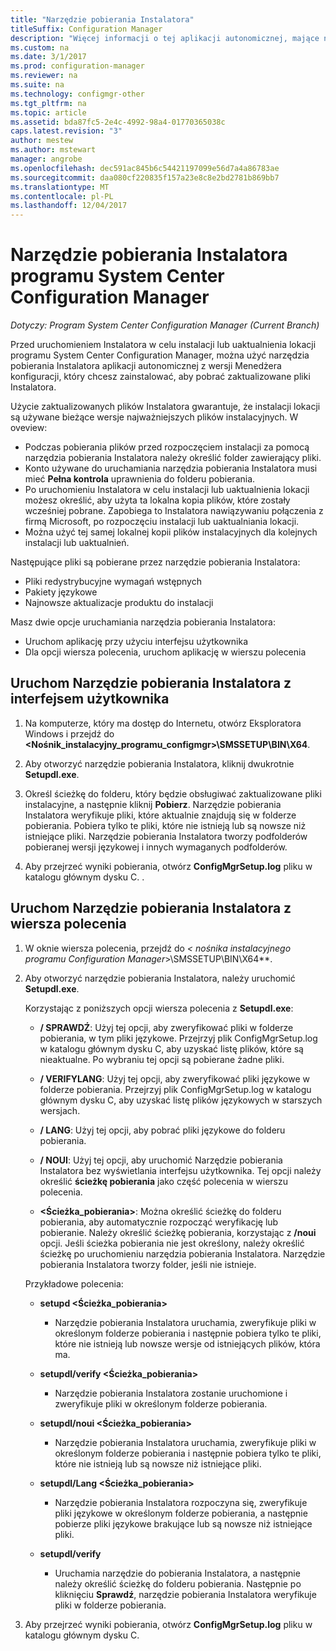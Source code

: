 ```yaml
---
title: "Narzędzie pobierania Instalatora"
titleSuffix: Configuration Manager
description: "Więcej informacji o tej aplikacji autonomicznej, mające na celu zapewnienie, że instalacji lokacji są używane bieżące wersje najważniejszych plików instalacyjnych."
ms.custom: na
ms.date: 3/1/2017
ms.prod: configuration-manager
ms.reviewer: na
ms.suite: na
ms.technology: configmgr-other
ms.tgt_pltfrm: na
ms.topic: article
ms.assetid: bda87fc5-2e4c-4992-98a4-01770365038c
caps.latest.revision: "3"
author: mestew
ms.author: mstewart
manager: angrobe
ms.openlocfilehash: dec591ac845b6c54421197099e56d7a4a86783ae
ms.sourcegitcommit: daa080cf220835f157a23e8c8e2bd2781b869bb7
ms.translationtype: MT
ms.contentlocale: pl-PL
ms.lasthandoff: 12/04/2017
---
```

# <a name="setup-downloader-for-system-center-configuration-manager"></a>Narzędzie pobierania Instalatora programu System Center Configuration Manager

*Dotyczy: Program System Center Configuration Manager (Current Branch)*

Przed uruchomieniem Instalatora w celu instalacji lub uaktualnienia lokacji programu System Center Configuration Manager, można użyć narzędzia pobierania Instalatora aplikacji autonomicznej z wersji Menedżera konfiguracji, który chcesz zainstalować, aby pobrać zaktualizowane pliki Instalatora.  

Użycie zaktualizowanych plików Instalatora gwarantuje, że instalacji lokacji są używane bieżące wersje najważniejszych plików instalacyjnych. W oveview:   
-   Podczas pobierania plików przed rozpoczęciem instalacji za pomocą narzędzia pobierania Instalatora należy określić folder zawierający pliki.  
-   Konto używane do uruchamiania narzędzia pobierania Instalatora musi mieć **Pełna kontrola** uprawnienia do folderu pobierania.  
-   Po uruchomieniu Instalatora w celu instalacji lub uaktualnienia lokacji możesz określić, aby użyta ta lokalna kopia plików, które zostały wcześniej pobrane. Zapobiega to Instalatora nawiązywaniu połączenia z firmą Microsoft, po rozpoczęciu instalacji lub uaktualniania lokacji.  
-   Można użyć tej samej lokalnej kopii plików instalacyjnych dla kolejnych instalacji lub uaktualnień.  

Następujące pliki są pobierane przez narzędzie pobierania Instalatora:  
-   Pliki redystrybucyjne wymagań wstępnych  
-   Pakiety językowe  
-   Najnowsze aktualizacje produktu do instalacji  

Masz dwie opcje uruchamiania narzędzia pobierania Instalatora:
- Uruchom aplikację przy użyciu interfejsu użytkownika
- Dla opcji wiersza polecenia, uruchom aplikację w wierszu polecenia


## <a name="run-setup-downloader-with-the-user-interface"></a>Uruchom Narzędzie pobierania Instalatora z interfejsem użytkownika  

1.  Na komputerze, który ma dostęp do Internetu, otwórz Eksploratora Windows i przejdź do  **&lt;Nośnik_instalacyjny_programu_configmgr\>\SMSSETUP\BIN\X64**.  

2.  Aby otworzyć narzędzie pobierania Instalatora, kliknij dwukrotnie **Setupdl.exe**.   

3. Określ ścieżkę do folderu, który będzie obsługiwać zaktualizowane pliki instalacyjne, a następnie kliknij **Pobierz**. Narzędzie pobierania Instalatora weryfikuje pliki, które aktualnie znajdują się w folderze pobierania. Pobiera tylko te pliki, które nie istnieją lub są nowsze niż istniejące pliki. Narzędzie pobierania Instalatora tworzy podfolderów pobieranej wersji językowej i innych wymaganych podfolderów.  

4.  Aby przejrzeć wyniki pobierania, otwórz **ConfigMgrSetup.log** pliku w katalogu głównym dysku C.  .  

## <a name="run-setup-downloader-from-a-command-prompt"></a>Uruchom Narzędzie pobierania Instalatora z wiersza polecenia  

1.  W oknie wiersza polecenia, przejdź do  **&lt;* nośnika instalacyjnego programu Configuration Manager*\>\SMSSETUP\BIN\X64**.   

2.  Aby otworzyć narzędzie pobierania Instalatora, należy uruchomić **Setupdl.exe**.

    Korzystając z poniższych opcji wiersza polecenia z **Setupdl.exe**:   

    -   **/ SPRAWDŹ**: Użyj tej opcji, aby zweryfikować pliki w folderze pobierania, w tym pliki językowe. Przejrzyj plik ConfigMgrSetup.log w katalogu głównym dysku C, aby uzyskać listę plików, które są nieaktualne. Po wybraniu tej opcji są pobierane żadne pliki.  

    -   **/ VERIFYLANG**: Użyj tej opcji, aby zweryfikować pliki językowe w folderze pobierania. Przejrzyj plik ConfigMgrSetup.log w katalogu głównym dysku C, aby uzyskać listę plików językowych w starszych wersjach.

    -   **/ LANG**: Użyj tej opcji, aby pobrać pliki językowe do folderu pobierania.  

    -   **/ NOUI**: Użyj tej opcji, aby uruchomić Narzędzie pobierania Instalatora bez wyświetlania interfejsu użytkownika. Tej opcji należy określić **ścieżkę pobierania** jako część polecenia w wierszu polecenia.  

    -   **&lt;Ścieżka_pobierania\>**: Można określić ścieżkę do folderu pobierania, aby automatycznie rozpocząć weryfikację lub pobieranie. Należy określić ścieżkę pobierania, korzystając z **/noui** opcji. Jeśli ścieżka pobierania nie jest określony, należy określić ścieżkę po uruchomieniu narzędzia pobierania Instalatora. Narzędzie pobierania Instalatora tworzy folder, jeśli nie istnieje.  

    Przykładowe polecenia:

    -   **setupd &lt;Ścieżka_pobierania\>**  

        -   Narzędzie pobierania Instalatora uruchamia, zweryfikuje pliki w określonym folderze pobierania i następnie pobiera tylko te pliki, które nie istnieją lub nowsze wersje od istniejących plików, która ma.     

    -   **setupdl/verify &lt;Ścieżka_pobierania\>**  

        -   Narzędzie pobierania Instalatora zostanie uruchomione i zweryfikuje pliki w określonym folderze pobierania.  

    -   **setupdl/noui &lt;Ścieżka_pobierania\>**  

        -   Narzędzie pobierania Instalatora uruchamia, zweryfikuje pliki w określonym folderze pobierania i następnie pobiera tylko te pliki, które nie istnieją lub są nowsze niż istniejące pliki.  

    -   **setupdl/Lang &lt;Ścieżka_pobierania\>**  

        -   Narzędzie pobierania Instalatora rozpoczyna się, zweryfikuje pliki językowe w określonym folderze pobierania, a następnie pobierze pliki językowe brakujące lub są nowsze niż istniejące pliki.  

    -   **setupdl/verify**  

        -   Uruchamia narzędzie do pobierania Instalatora, a następnie należy określić ścieżkę do folderu pobierania. Następnie po kliknięciu **Sprawdź**, narzędzie pobierania Instalatora weryfikuje pliki w folderze pobierania.  

3.  Aby przejrzeć wyniki pobierania, otwórz **ConfigMgrSetup.log** pliku w katalogu głównym dysku C.
